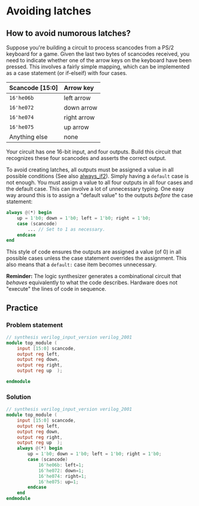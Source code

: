 # Avoiding latches

## How to avoid numorous latches?

Suppose you're building a circuit to process scancodes from a PS/2 keyboard for a game. Given the last two bytes of scancodes received, you need to indicate whether one of the arrow keys on the keyboard have been pressed. This involves a fairly simple mapping, which can be implemented as a case statement (or if-elseif) with four cases.

| Scancode [15:0] | Arrow key   |
| :-------------- | :---------- |
| `16'he06b`      | left arrow  |
| `16'he072`      | down arrow  |
| `16'he074`      | right arrow |
| `16'he075`      | up arrow    |
| Anything else   | none        |

Your circuit has one 16-bit input, and four outputs. Build this circuit that recognizes these four scancodes and asserts the correct output.

To avoid creating latches, all outputs must be assigned a value in all possible conditions (See also [always_if2](https://hdlbits.01xz.net/wiki/always_if2)). Simply having a `default` case is not enough. You must assign a value to all four outputs in all four cases and the default case. This can involve a lot of unnecessary typing. One easy way around this is to assign a "default value" to the outputs *before* the case statement:

```verilog
always @(*) begin
    up = 1'b0; down = 1'b0; left = 1'b0; right = 1'b0;
    case (scancode)
        ... // Set to 1 as necessary.
    endcase
end
```

This style of code ensures the outputs are assigned a value (of 0) in all possible cases unless the case statement overrides the assignment. This also means that a `default:` case item becomes unnecessary.

**Reminder:** The logic synthesizer generates a combinational circuit that *behaves* equivalently to what the code describes. Hardware does not "execute" the lines of code in sequence.

## Practice

### Problem statement

```verilog
// synthesis verilog_input_version verilog_2001
module top_module (
    input [15:0] scancode,
    output reg left,
    output reg down,
    output reg right,
    output reg up  ); 

endmodule
```

### Solution

```verilog
// synthesis verilog_input_version verilog_2001
module top_module (
    input [15:0] scancode,
    output reg left,
    output reg down,
    output reg right,
    output reg up  ); 
    always @(*) begin
        up = 1'b0; down = 1'b0; left = 1'b0; right = 1'b0;
        case (scancode)
            16'he06b: left=1;
            16'he072: down=1;
            16'he074: right=1;
            16'he075: up=1;
        endcase
    end
endmodule
```

